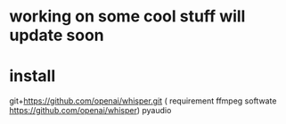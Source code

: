 #  working on some cool stuff will update soon

# install 
git+https://github.com/openai/whisper.git ( requirement ffmpeg softwate  https://github.com/openai/whisper)
pyaudio
